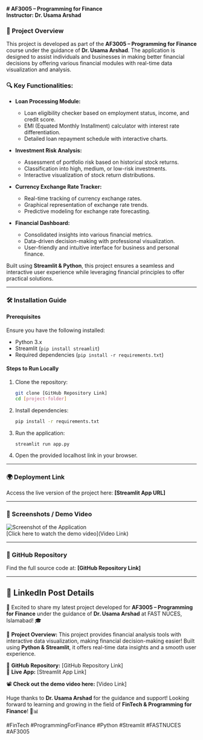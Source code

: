**# AF3005 – Programming for Finance**  
**Instructor: Dr. Usama Arshad**  


### 📌 Project Overview
This project is developed as part of the **AF3005 – Programming for Finance** course under the guidance of **Dr. Usama Arshad**. The application is designed to assist individuals and businesses in making better financial decisions by offering various financial modules with real-time data visualization and analysis. 

### 🔍 Key Functionalities:
- **Loan Processing Module:**
  - Loan eligibility checker based on employment status, income, and credit score.
  - EMI (Equated Monthly Installment) calculator with interest rate differentiation.
  - Detailed loan repayment schedule with interactive charts.
  
- **Investment Risk Analysis:**
  - Assessment of portfolio risk based on historical stock returns.
  - Classification into high, medium, or low-risk investments.
  - Interactive visualization of stock return distributions.

- **Currency Exchange Rate Tracker:**
  - Real-time tracking of currency exchange rates.
  - Graphical representation of exchange rate trends.
  - Predictive modeling for exchange rate forecasting.

- **Financial Dashboard:**
  - Consolidated insights into various financial metrics.
  - Data-driven decision-making with professional visualization.
  - User-friendly and intuitive interface for business and personal finance.

Built using **Streamlit & Python**, this project ensures a seamless and interactive user experience while leveraging financial principles to offer practical solutions.

---

### 🛠 Installation Guide

#### Prerequisites
Ensure you have the following installed:
- Python 3.x
- Streamlit (`pip install streamlit`)
- Required dependencies (`pip install -r requirements.txt`)

#### Steps to Run Locally
1. Clone the repository:
   ```bash
   git clone [GitHub Repository Link]
   cd [project-folder]
   ```
2. Install dependencies:
   ```bash
   pip install -r requirements.txt
   ```
3. Run the application:
   ```bash
   streamlit run app.py
   ```
4. Open the provided localhost link in your browser.

---

### 🌍 Deployment Link
Access the live version of the project here: **[Streamlit App URL]**

---

### 📸 Screenshots / Demo Video
![Screenshot of the Application](screenshot.png)  
[Click here to watch the demo video](Video Link)

---

### 🔗 GitHub Repository
Find the full source code at: **[GitHub Repository Link]**

---

## 📢 LinkedIn Post Details

🚀 Excited to share my latest project developed for **AF3005 – Programming for Finance** under the guidance of **Dr. Usama Arshad** at FAST NUCES, Islamabad! 🎓

📌 **Project Overview:**
This project provides financial analysis tools with interactive data visualization, making financial decision-making easier! Built using **Python & Streamlit**, it offers real-time data insights and a smooth user experience.

🔗 **GitHub Repository:** [GitHub Repository Link]  
🔗 **Live App:** [Streamlit App Link]  

📽️ **Check out the demo video here:** [Video Link]  

Huge thanks to **Dr. Usama Arshad** for the guidance and support! Looking forward to learning and growing in the field of **FinTech & Programming for Finance**! 🚀📊

#FinTech #ProgrammingForFinance #Python #Streamlit #FASTNUCES #AF3005

